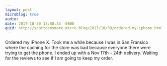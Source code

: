 ```yaml
---
layout: post
microblog: true
audio: 
date: 2017-10-30 13:58:33 -0800
guid: http://scottdensmore.micro.blog/2017/10/30/ordered-my-iphone.html
---
```

Ordered my iPhone X.  Took me a while because I was in San Fransico where the caching for the store was bad because everyone there were trying to get the phone. I ended up with a Nov 17th - 24th delivery. Waiting for the reviews to see if I am going to keep my order.
